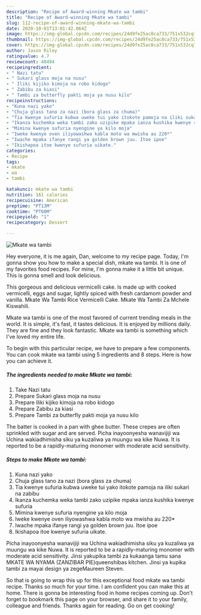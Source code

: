 ```yaml
---
description: "Recipe of Award-winning Mkate wa tambi"
title: "Recipe of Award-winning Mkate wa tambi"
slug: 112-recipe-of-award-winning-mkate-wa-tambi
date: 2020-10-01T13:01:42.064Z
image: https://img-global.cpcdn.com/recipes/24d9fe25ac8ca733/751x532cq70/mkate-wa-tambi-recipe-main-photo.jpg
thumbnail: https://img-global.cpcdn.com/recipes/24d9fe25ac8ca733/751x532cq70/mkate-wa-tambi-recipe-main-photo.jpg
cover: https://img-global.cpcdn.com/recipes/24d9fe25ac8ca733/751x532cq70/mkate-wa-tambi-recipe-main-photo.jpg
author: Jason Riley
ratingvalue: 4.7
reviewcount: 40494
recipeingredient:
- " Nazi tatu"
- " Sukari glass moja na nusu"
- " Iliki kijiko kimoja na robo kidogo"
- " Zabibu za kiasi"
- " Tambi za butterfly pakti moja ya nusu kilo"
recipeinstructions:
- "Kuna nazi yako"
- "Chuja glass tano za nazi (bora glass za chuma)"
- "Tia kwenye sufuria kubwa uweke tui yako itokote pamoja na iliki sukari na zabibu"
- "Ikanza kuchemka weka tambi zako uzipike mpaka ianza kushika kwenye sufuria"
- "Mimina kwenye sufuria nyengine ya kilo moja"
- "Iweke kwenye oven iliyowashwa kabla moto wa mwisha au 220*"
- "Iwache mpaka ifanye rangi ya golden brown juu. Itoe ipoe"
- "Ikishapoa itoe kwenye sufuria uikate."
categories:
- Recipe
tags:
- mkate
- wa
- tambi

katakunci: mkate wa tambi 
nutrition: 161 calories
recipecuisine: American
preptime: "PT13M"
cooktime: "PT60M"
recipeyield: "1"
recipecategory: Dessert

---
```



![Mkate wa tambi](https://img-global.cpcdn.com/recipes/24d9fe25ac8ca733/751x532cq70/mkate-wa-tambi-recipe-main-photo.jpg)

Hey everyone, it is me again, Dan, welcome to my recipe page. Today, I'm gonna show you how to make a special dish, mkate wa tambi. It is one of my favorites food recipes. For mine, I'm gonna make it a little bit unique. This is gonna smell and look delicious.

This gorgeous and delicious vermicelli cake. Is made up with cooked vermicelli, eggs and sugar, lightly spiced with fresh cardamom powder and vanilla. Mkate Wa Tambi Rice Vermicelli Cake. Mkate Wa Tambi Za Mchele Kiswahili.

Mkate wa tambi is one of the most favored of current trending meals in the world. It is simple, it's fast, it tastes delicious. It is enjoyed by millions daily. They are fine and they look fantastic. Mkate wa tambi is something which I've loved my entire life.


To begin with this particular recipe, we have to prepare a few components. You can cook mkate wa tambi using 5 ingredients and 8 steps. Here is how you can achieve it.

<!--inarticleads1-->

##### The ingredients needed to make Mkate wa tambi:

1. Take  Nazi tatu
1. Prepare  Sukari glass moja na nusu
1. Prepare  Iliki kijiko kimoja na robo kidogo
1. Prepare  Zabibu za kiasi
1. Prepare  Tambi za butterfly pakti moja ya nusu kilo


The batter is cooked in a pan with ghee butter. These crepes are often sprinkled with sugar and are served. Picha inayoonyesha wanavijiji wa Uchina wakiadhimisha siku ya kuzaliwa ya muungu wa kike Nuwa. It is reported to be a rapidly-maturing monomer with moderate acid sensitivity. 

<!--inarticleads2-->

##### Steps to make Mkate wa tambi:

1. Kuna nazi yako
1. Chuja glass tano za nazi (bora glass za chuma)
1. Tia kwenye sufuria kubwa uweke tui yako itokote pamoja na iliki sukari na zabibu
1. Ikanza kuchemka weka tambi zako uzipike mpaka ianza kushika kwenye sufuria
1. Mimina kwenye sufuria nyengine ya kilo moja
1. Iweke kwenye oven iliyowashwa kabla moto wa mwisha au 220*
1. Iwache mpaka ifanye rangi ya golden brown juu. Itoe ipoe
1. Ikishapoa itoe kwenye sufuria uikate.


Picha inayoonyesha wanavijiji wa Uchina wakiadhimisha siku ya kuzaliwa ya muungu wa kike Nuwa. It is reported to be a rapidly-maturing monomer with moderate acid sensitivity. Jinsi yakupika tambi za kukaanga tamu sana MKATE WA NYAMA (ZANZIBAR PIE)queenshibas kitchen. Jinsi ya kupika tambi za mayai design ya zegeMaureen Steven. 

So that is going to wrap this up for this exceptional food mkate wa tambi recipe. Thanks so much for your time. I am confident you can make this at home. There is gonna be interesting food in home recipes coming up. Don't forget to bookmark this page on your browser, and share it to your family, colleague and friends. Thanks again for reading. Go on get cooking!
